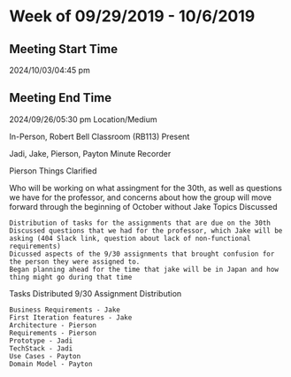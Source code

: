 # Week of 09/29/2019 - 10/6/2019
## Meeting Start Time

2024/10/03/04:45 pm
## Meeting End Time

2024/09/26/05:30 pm
Location/Medium

In-Person, Robert Bell Classroom (RB113)
Present

Jadi, Jake, Pierson, Payton
Minute Recorder

Pierson
Things Clarified

Who will be working on what assingment for the 30th, as well as questions we have for the professor, and concerns about how the group will move forward through the beginning of October without Jake
Topics Discussed

    Distribution of tasks for the assignments that are due on the 30th
    Discussed questions that we had for the professor, which Jake will be asking (404 Slack link, question about lack of non-functional requirements)
    Dicussed aspects of the 9/30 assignments that brought confusion for the person they were assigned to.
    Began planning ahead for the time that jake will be in Japan and how thing might go during that time

Tasks Distributed
9/30 Assignment Distribution

    Business Requirements - Jake
    First Iteration features - Jake
    Architecture - Pierson
    Requirements - Pierson
    Prototype - Jadi
    TechStack - Jadi
    Use Cases - Payton
    Domain Model - Payton
